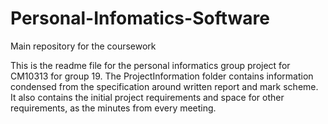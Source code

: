 # Personal-Infomatics-Software
Main repository for the coursework

This is the readme file for the personal informatics group project for CM10313 for group 19. The ProjectInformation folder contains information condensed from the specification around written report and mark scheme. It also contains the initial project requirements and space for other requirements, as the minutes from every meeting.
